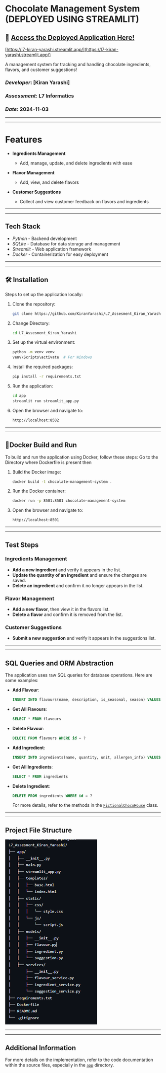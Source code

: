 # Chocolate Management System (DEPLOYED USING STREAMLIT)

## 🚀 [**Access the Deployed Application Here!**](https://l7-kiran-yarashi.streamlit.app/)
[https://l7-kiran-yarashi.streamlit.app/](https://l7-kiran-yarashi.streamlit.app/)


A  management system for tracking and handling chocolate ingredients, flavors, and customer suggestions!

###  *Developer*: [Kiran Yarashi]  
###  *Assessment*: L7 Informatics  
###  *Date*: 2024-11-03

---
---
# Features


- **Ingredients Management**  
  - Add, manage, update, and delete ingredients with ease

- **Flavor Management**  
  - Add, view, and delete flavors

- **Customer Suggestions**  
  - Collect and view customer feedback on flavors and ingredients


---
---
##  Tech Stack

- *Python* - Backend development
- *SQLite* - Database for data storage and management
- *Streamlit* - Web application framework
- *Docker* - Containerization for easy deployment


---
---
## 🛠 Installation

Steps to set up the application locally:

1. Clone the repository:
   ```sh
   git clone https://github.com/KiranYarashi/L7_Assesment_Kiran_Yarashi.git
   ```
2. Change Directory:
   ```sh
   cd L7_Assesment_Kiran_Yarashi
   ```
3. Set up the virtual environment:
   ```sh
   python -m venv venv
   venv\Scripts\activate  # For Windows
   ```

4. Install the required packages:
   ```sh
   pip install -r requirements.txt
   ```

5. Run the application:
   ```sh
   cd app
   streamlit run streamlit_app.py
   ```

6. Open the browser and navigate to:
   ```sh
   http://localhost:8502
   ```
---
---

## 🐳Docker Build and Run
To build and run the application using Docker, follow these steps:
Go to the Directory where Dockerfile is present then

1. Build the Docker image:
   ```sh
   docker build -t chocolate-management-system .
   ```

2. Run the Docker container:
   ```sh
   docker run -p 8501:8501 chocolate-management-system
   ```

3. Open the browser and navigate to:
   ```sh
   http://localhost:8501
   ```

---
---
## Test Steps

### Ingredients Management

- **Add a new ingredient** and verify it appears in the list.
- **Update the quantity of an ingredient** and ensure the changes are saved.
- **Delete an ingredient** and confirm it no longer appears in the list.

### Flavor Management

- **Add a new flavor**, then view it in the flavors list.
- **Delete a flavor** and confirm it is removed from the list.

### Customer Suggestions

- **Submit a new suggestion** and verify it appears in the suggestions list.

---
---

## SQL Queries and ORM Abstraction
The application uses raw SQL queries for database operations. Here are some examples:


- **Add Flavour**:
  ```sql
  INSERT INTO flavours(name, description, is_seasonal, season) VALUES(?, ?, ?, ?)
  ```

- **Get All Flavours**:
  ```sql
  SELECT * FROM flavours
  ```

- **Delete Flavour**:
  ```sql
  DELETE FROM flavours WHERE id = ?
  ```

- **Add Ingredient**:
  ```sql
  INSERT INTO ingredients(name, quantity, unit, allergen_info) VALUES(?, ?, ?, ?)
  ```

- **Get All Ingredients**:
  ```sql
  SELECT * FROM ingredients
  ```

- **Delete Ingredient**:
  ```sql
  DELETE FROM ingredients WHERE id = ?
  ```

  For more details, refer to the methods in the [`FictionalChocoHouse`](app/main.py) class.
---
---

## Project File Structure

![Project File Structure](https://github.com/KiranYarashi/L7_Assesment_Kiran_Yarashi/blob/main/image.png)


---
---

## Additional Information
For more details on the implementation, refer to the code documentation within the source files, especially in the [`app`](app) directory.
